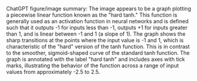 ChatGPT figure/image summary: The image appears to be a graph plotting a piecewise linear function known as the "hard tanh." This function is generally used as an activation function in neural networks and is defined such that it outputs -1 for inputs less than -1, outputs +1 for inputs greater than 1, and is linear between -1 and 1 (a slope of 1). The graph shows the sharp transitions at the points where the input value is -1 and 1, which is characteristic of the "hard" version of the tanh function. This is in contrast to the smoother, sigmoid-shaped curve of the standard tanh function. The graph is annotated with the label "hard tanh" and includes axes with tick marks, illustrating the behavior of the function across a range of input values from approximately -2.5 to 2.5.